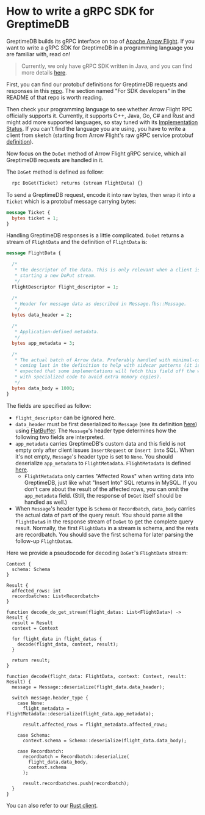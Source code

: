 # How to write a gRPC SDK for GreptimeDB

GreptimeDB builds its gRPC interface on top of [Apache Arrow Flight](https://arrow.apache.org/docs/format/Flight.html). If you want to write a gRPC SDK for GreptimeDB in a programming language you are familiar with, read on!

> Currently, we only have gRPC SDK written in Java, and you can find more details [here](../user-guide/java-sdk.md).

First, you can find our protobuf definitions for GreptimeDB requests and responses in this [repo](https://github.com/GreptimeTeam/greptime-proto#for-sdk-developers). The section named "For SDK developers" in the README of that repo is worth reading. 

Then check your programming language to see whether Arrow Flight RPC officially supports it. Currently, it supports C++, Java, Go, C# and Rust and might add more supported languages, so stay tuned with its [Implementation Status](https://arrow.apache.org/docs/status.html#flight-rpc). If you can't find the language you are using, you have to write a client from sketch (starting from Arrow Flight's raw gRPC service protobuf [definition](https://arrow.apache.org/docs/format/Flight.html#protocol-buffer-definitions)).

Now focus on the `DoGet` method of Arrow Flight gRPC service, which all GreptimeDB requests are handled in it.

The `DoGet` method is defined as follow:

```protobuf
  rpc DoGet(Ticket) returns (stream FlightData) {}
```

To send a GreptimeDB request, encode it into raw bytes, then wrap it into a `Ticket` which is a protobuf message carrying bytes:

```protobuf
message Ticket {
  bytes ticket = 1;
}
```

Handling GreptimeDB responses is a little complicated. `DoGet` returns a stream of `FlightData` and the definition of `FlightData` is:

```protobuf
message FlightData {

  /*
   * The descriptor of the data. This is only relevant when a client is
   * starting a new DoPut stream.
   */
  FlightDescriptor flight_descriptor = 1;

  /*
   * Header for message data as described in Message.fbs::Message.
   */
  bytes data_header = 2;

  /*
   * Application-defined metadata.
   */
  bytes app_metadata = 3;

  /*
   * The actual batch of Arrow data. Preferably handled with minimal-copies
   * coming last in the definition to help with sidecar patterns (it is
   * expected that some implementations will fetch this field off the wire
   * with specialized code to avoid extra memory copies).
   */
  bytes data_body = 1000;
}
```

The fields are specified as follow:

- `flight_descriptor` can be ignored here.
- `data_header` must be first deserialized to `Message` (see its definition [here](https://github.com/apache/arrow/blob/master/format/Message.fbs#L134)) using [FlatBuffer](https://github.com/google/flatbuffers). The `Message`'s header type determines how the following two fields are interpreted.
- `app_metadata` carries GreptimeDB's custom data and this field is not empty only after client issues `InsertRequest` or `Insert Into` SQL. When it's not empty, `Message`'s header type is set to `None`. You should deserialize `app_metadata` to `FlightMetadata`. `FlightMetadata` is defined [here](https://github.com/GreptimeTeam/greptime-proto/blob/966161508646f575801bcf05f47ed283ec231d68/proto/greptime/v1/database.proto#L50).
  - `FlightMetadata` only carries "Affected Rows" when writing data into GreptimeDB, just like what "Insert Into" SQL returns in MySQL. If you don't care about the result of the affected rows, you can omit the `app_metadata` field. (Still, the response of `DoGet` itself should be handled as well.)
- When `Message`'s header type is `Schema` or `Recordbatch`, `data_body` carries the actual data of part of the query result. You should parse all the `FlightData`s in the response stream of `DoGet` to get the complete query result. Normally, the first `FlightData` in a stream is schema, and the rests are recordbatch. You should save the first schema for later parsing the follow-up `FlightData`s.

Here we provide a pseudocode for decoding `DoGet`'s `FlightData` stream:

```text
Context {
  schema: Schema
}

Result {
  affected_rows: int
  recordbatches: List<Recordbatch>
}

function decode_do_get_stream(flight_datas: List<FlightData>) -> Result {
  result = Result
  context = Context
  
  for flight_data in flight_datas {
    decode(flight_data, context, result);
  }

  return result;
}

function decode(flight_data: FlightData, context: Context, result: Result) {
  message = Message::deserialize(flight_data.data_header);
  
  switch message.header_type {
    case None:
      flight_metadata = FlightMetadata::deserialize(flight_data.app_metadata);
      
      result.affected_rows = flight_metadata.affected_rows;
    
    case Schema:
      context.schema = Schema::deserialize(flight_data.data_body);
    
    case Recordbatch:
      recordbatch = Recordbatch::deserialize(
        flight_data.data_body, 
        context.schema
      );
      
      result.recordbatches.push(recordbatch);
  }
}
```

You can also refer to our [Rust client](https://github.com/GreptimeTeam/greptimedb/blob/develop/src/common/grpc/src/flight.rs#L85).
